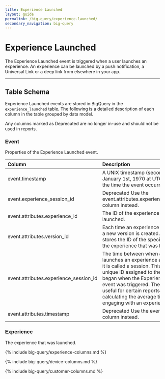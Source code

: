 ```yaml
---
title: Experience Launched
layout: guide
permalink: /big-query/experience-launched/
secondary_navigation: big-query
---
```


# Experience Launched

The Experience Launched event is triggered when a user launches an experience. An experience can be launched by a push notification, a Universal Link or a deep link from elsewhere in your app.

---

## Table Schema

Experience Launched events are stored in BigQuery in the `experience_launched` table. The following is a detailed description of each column in the table grouped by data model.

<aside class="important">
Any columns marked as <span class="deprecated">Deprecated</span> are no longer in-use and should not be used in reports.</aside>

### Event

Properties of the Experience Launched event.

| Column | Description |
| :--- | :--- |
| event.timestamp | A UNIX timestamp \(seconds since January 1st, 1970 at UTC\) indicating the time the event occurred.  |
| event.experience_session_id | <span class="deprecated">Deprecated</span> Use the event.attributes.experience_session_id column instead. |
| event.attributes.experience_id | The ID of the experience that was launched. |
| event.attributes.version_id | Each time an experience is published a new version is created. This column stores the ID of the specific version of the experience that was launched. |
| event.attributes.experience_session_id | The time between when a user launches an experience and dismisses it is called a session. This column is a unique ID assigned to the session that began when the Experience Launched event was triggered. The session ID is useful for certain reports such as calculating the average time spent engaging with an experience. |
| event.attributes.timestamp | <span class="deprecated">Deprecated</span> Use the event.timestamp column instead. |

### Experience

The experience that was launched.

{% include big-query/experience-columns.md %}

{% include big-query/device-columns.md %}

{% include big-query/customer-columns.md %}